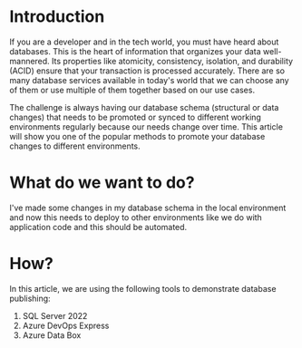 # Introduction
If you are a developer and in the tech world, you must have heard about databases. This is the heart of information that organizes your data well-mannered. Its properties like atomicity, consistency, isolation, and durability (ACID) ensure that your transaction is processed accurately.
There are so many database services available in today's world that we can choose any of them or use multiple of them together based on our use cases. 

The challenge is always having our database schema (structural or data changes) that needs to be promoted or synced to different working environments regularly because our needs change over time. This article will show you one of the popular methods to promote your database changes to different environments.

# What do we want to do?
I've made some changes in my database schema in the local environment and now this needs to deploy to other environments like we do with application code and this should be automated.

# How?
In this article, we are using the following tools to demonstrate database publishing:
1. SQL Server 2022
2. Azure DevOps Express
3. Azure Data Box
   


